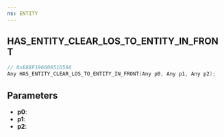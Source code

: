 ```yaml
---
ns: ENTITY
---
```

## HAS_ENTITY_CLEAR_LOS_TO_ENTITY_IN_FRONT

```c
// 0xE88F19660651D566
Any HAS_ENTITY_CLEAR_LOS_TO_ENTITY_IN_FRONT(Any p0, Any p1, Any p2);
```

## Parameters
* **p0**:
* **p1**:
* **p2**:
